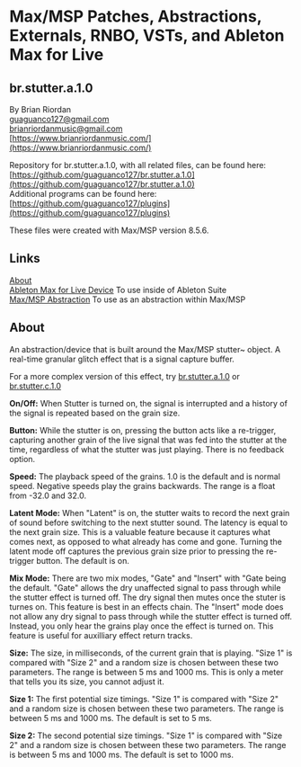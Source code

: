 # Max/MSP Patches, Abstractions, Externals, RNBO, VSTs, and Ableton Max for Live 

## br.stutter.a.1.0

By Brian Riordan  
[guaguanco127@gmail.com](mailto:guaguanco127@gmail.com)  
[brianriordanmusic@gmail.com](mailto:brianriordanmusic@gmail.com)  
[https://www.brianriordanmusic.com/](https://www.brianriordanmusic.com/) 
  
Repository for br.stutter.a.1.0, with all related files, can be found here: [https://github.com/guaguanco127/br.stutter.a.1.0](https://github.com/guaguanco127/br.stutter.a.1.0)  
Additional programs can be found here: [https://github.com/guaguanco127/plugins](https://github.com/guaguanco127/plugins)

These files were created with Max/MSP version 8.5.6. 

## Links

[About](#About)   
[Ableton Max for Live Device](https://github.com/guaguanco127/br.stutter.c.1.0/tree/main/Ableton%20Max%20For%20Live) To use inside of Ableton Suite   
[Max/MSP Abstraction](https://github.com/guaguanco127/br.stutter.c.1.0/tree/main/MaxMSP%20Abstraction) To use as an abstraction within Max/MSP   


## <a name="About"></a>About

An abstraction/device that is built around the Max/MSP stutter~ object. A real-time granular glitch effect that is a signal capture buffer.

For a more complex version of this effect, try [br.stutter.a.1.0](https://github.com/guaguanco127/br.stutter.a.1.0) or [br.stutter.c.1.0](https://github.com/guaguanco127/br.stutter.c.1.0)
  
**On/Off:** When Stutter is turned on, the signal is interrupted and a history of the signal is repeated based on the grain size. 

**Button:** While the stutter is on, pressing the button acts like a re-trigger, capturing another grain of the live signal that was fed into the stutter at the time, regardless of what the stutter was just playing. There is no feedback option. 

**Speed:** The playback speed of the grains. 1.0 is the default and is normal speed. Negative speeds play the grains backwards. The range is a float from -32.0 and 32.0. 

**Latent Mode:** When "Latent" is on, the stutter waits to record the next grain of sound before switching to the next stutter sound. The latency is equal to the next grain size. This is a valuable feature because it captures what comes next, as opposed to what already has come and gone. Turning the latent mode off captures the previous grain size prior to pressing the re-trigger button. The default is on. 

**Mix Mode:** There are two mix modes, "Gate" and "Insert" with "Gate being the default. "Gate" allows the dry unaffected signal to pass through while the stutter effect is turned off. The dry signal then mutes once the stuter is turnes on. This feature is best in an effects chain. The "Insert" mode does not allow any dry signal to pass through while the stutter effect is turned off. Instead, you only hear the grains play once the effect is turned on. This feature is useful for auxilliary effect return tracks. 

**Size:** The size, in milliseconds, of the current grain that is playing. "Size 1" is compared with "Size 2" and a random size is chosen between these two parameters. The range is between 5 ms and 1000 ms. This is only a meter that tells you its size, you cannot adjust it. 

**Size 1:** The first potential size timings. "Size 1" is compared with "Size 2" and a random size is chosen between these two parameters. The range is between 5 ms and 1000 ms. The default is set to 5 ms.

**Size 2:** The second potential size timings. "Size 1" is compared with "Size 2" and a random size is chosen between these two parameters. The range is between 5 ms and 1000 ms. The default is set to 1000 ms.

